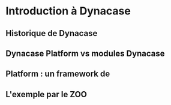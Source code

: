 # Introduction à Dynacase

## Historique de Dynacase

## Dynacase Platform vs modules Dynacase

## Platform : un framework de 

## L'exemple par le ZOO


